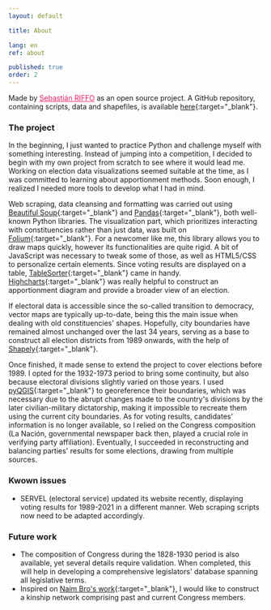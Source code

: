 ```yaml
---
layout: default

title: About

lang: en
ref: about

published: true
order: 2
---
```

Made by <a href="https://sebastianriffo.github.io/" style="color:#E91E63" target="_blank">Sebastián RIFFO</a> as an open source project. A GitHub repository, containing scripts, data and shapefiles, is available [here](https://github.com/sebastianriffo/congreso-chile){:target="_blank"}.

### The project
In the beginning, I just wanted to practice Python and challenge myself with something interesting. Instead of jumping into a competition, I decided to begin with my own project from scratch to see where it would lead me. Working on election data visualizations seemed suitable at the time, as I was committed to learning about apportionment methods. Soon enough, I realized I needed more tools to develop what I had in mind. 

Web scraping, data cleansing and formatting was carried out using [Beautiful Soup](https://www.crummy.com/software/BeautifulSoup/bs4/doc/){:target="_blank"} and [Pandas](https://pandas.pydata.org/docs/user_guide/index.html){:target="_blank"}, both well-known Python libraries. The visualization part, which prioritizes interacting with constituencies rather than just data, was built on [Folium](https://python-visualization.github.io/folium/latest/){:target="_blank"}. For a newcomer like me, this library allows you to draw maps quickly, however its functionalities are quite rigid. A bit of JavaScript was necessary to tweak some of those, as well as HTML5/CSS to personalize certain elements. Since voting results are displayed on a table, [TableSorter](https://mottie.github.io/tablesorter/docs/){:target="_blank"} came in handy. [Highcharts](https://www.highcharts.com/){:target="_blank"} was really helpful to construct an apportionment diagram and provide a broader view of an election.

If electoral data is accessible since the so-called transition to democracy, vector maps are typically up-to-date, being this the main issue when dealing with old constituencies' shapes. Hopefully, city boundaries have remained almost unchanged over the last 34 years, serving as a base to construct all election districts from 1989 onwards, with the help of [Shapely](https://shapely.readthedocs.io/en/stable/manual.html){:target="_blank"}.

Once finished, it made sense to extend the project to cover elections before 1989. I opted for the 1932-1973 period to bring some continuity, but also because electoral divisions slightly varied on those years. I used [pyQGIS](https://docs.qgis.org/3.28/en/docs/pyqgis_developer_cookbook/index.html){:target="_blank"} to georeference their boundaries, which was necessary due to the abrupt changes made to the country's divisions by the later civilian-military dictatorship, making it impossible to recreate them using the current city boundaries. As for voting results, candidates' information is no longer available, so I relied on the Congress composition (La Nación, governmental newspaper back then, played a crucial role in verifying party affiliation). Eventually, I succeeded in reconstructing and balancing parties' results for some elections, drawing from multiple sources.

### Kwown issues
* SERVEL (electoral service) updated its website recently, displaying voting results for 1989-2021 in a different manner. Web scraping scripts now need to be adapted accordingly.

### Future work
* The composition of Congress during the 1828-1930 period is also available, yet several details require validation. When completed, this will help in developing a comprehensive legislators' database spanning all legislative terms.
* Inspired on [Naim Bro's work](https://link.springer.com/article/10.1007/s11186-022-09491-3){:target="_blank"}, I would like to construct a kinship network comprising past and current Congress members. 
